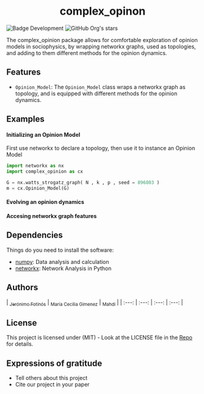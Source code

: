<h1 align="center"> complex_opinon </h1>


![Badge Development](https://img.shields.io/badge/STATUS-DEVELOPMENT-green)
![GitHub Org's stars](https://img.shields.io/github/stars/alxrojas?style=social)

The complex_opinion package allows for comfortable exploration of opinion models in sociophysics, by wrapping networkx graphs, used as topologies, and adding to them different methods for the opinion dynamics.


## Features

- `Opinion_Model`: The `Opinion_Model` class wraps a networkx graph as topology, and is equipped with different methods for the opinion dynamics.


## Examples

#### Initializing an Opinion Model
First use networkx to declare a topology, then use it to instance an Opinion Model
```python
import networkx as nx
import complex_opinion as cx

G = nx.watts_strogatz_graph( N , k , p , seed = 896803 )
m = cx.Opinion_Model(G)
```
#### Evolving an opinion dynamics


#### Accesing networkx graph features


## Dependencies
Things do you need to install the software:

- [numpy](https://numpy.org/): Data analysis and calculation
- [networkx](https://networkx.org/): Network Analysis in Python

## Authors

| [<sub>Jerónimo Fotinós</sub>](https://github.com/JeroFotinos) | <sub>María Cecilia Gimenez</sub> |  <sub>Mahdi</sub> |
| :---: | :---: | :---: | :---: |

## License
This project is licensed under (MIT) - Look at the LICENSE file in the [Repo](https://github.com/JeroFotinos/ComplexOpinion) for details.

## Expressions of gratitude

* Tell others about this project
* Cite our project in your paper
